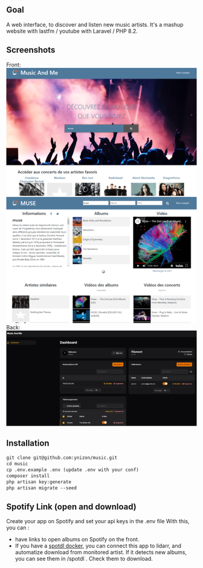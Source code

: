 ## Goal
A web interface, to discover and listen new music artists.
It's a mashup website with lastfm / youtube with Laravel / PHP 8.2.

## Screenshots
Front:
<img src="./public/images/screenshot_2.png" />
<img src="./public/images/screenshot_1.png" />
Back:
<img src="./public/images/screenshot_3.jpg" />

## Installation

``` 
git clone git@github.com:ynizon/music.git
cd music
cp .env.example .env (update .env with your conf)
composer install
php artisan key:generate
php artisan migrate --seed
```

## Spotify Link (open and download)
Create your app on Spotify and set your api keys in the .env file
With this, you can :
- have links to open albums on Spotify on the front.
- If you have a <a href="https://github.com/spotDL/spotify-downloader">spotdl docker</a>, 
you can connect this app to lidarr, and automatize download from monitored artist.
If it detects new albums, you can see them in /spotdl . Check them to download.
